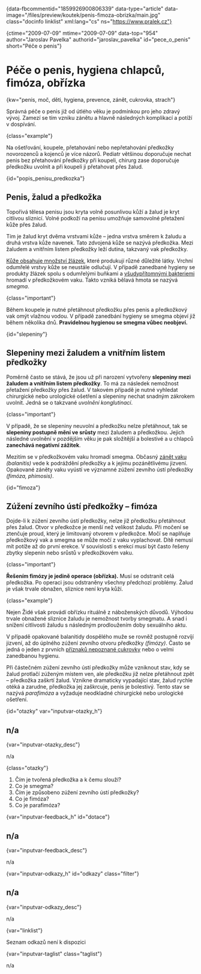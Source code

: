 
{data-fbcommentid="1859926900806339" data-type="article" data-image="/files/preview/koutek/penis-fimoza-obrizka/main.jpg" class="docinfo linklist" xml:lang="cs" ns="https://www.pralek.cz"}

{ctime="2009-07-09" mtime="2009-07-09" data-top="954" author="Jaroslav Pavelka" authorid="jaroslav\_pavelka" id="pece\_o_penis" short="Péče o penis"}

# Péče o penis, hygiena chlapců, fimóza, obřízka

<!-- generated attribute kw by user_updatekw.sh on 2020-09-22, do not edit -->

{kw="penis, moč, děti, hygiena, prevence, zánět, cukrovka, strach"}

Správná péče o penis již od útlého věku je podmínkou pro jeho zdravý vývoj. Zamezí se tím vzniku zánětu a hlavně následných komplikací a potíží v dospívání.

{class="example"}

Na ošetřování, koupele, přetahování nebo nepřetahování předkožky novorozenců a kojenců je více názorů. Pediatr většinou doporučuje nechat penis bez přetahování předkožky při koupeli, chirurg zase doporučuje předkožku uvolnit a při koupeli ji přetahovat přes žalud.

{id="popis\_penisu\_predkozka"}

## Penis, žalud a předkožka

Topořivá tělesa penisu jsou kryta volně posunlivou kůží a žalud je kryt citlivou sliznicí. Volné podkoží na penisu umožňuje samovolné přetažení kůže přes žalud.

Tím je žalud kryt dvěma vrstvami kůže – jedna vrstva směrem k žaludu a druhá vrstva kůže navenek. Tato zdvojená kůže se nazývá předkožka. Mezi žaludem a vnitřním listem předkožky leží dutina, takzvaný vak předkožky.

[Kůže obsahuje množství žlázek][1], které produkují různé důležité látky. Vrchní odumřelé vrstvy kůže se neustále odlučují. V případě zanedbané hygieny se produkty žlázek spolu s odumřelými buňkami a [všudypřítomnými bakteriemi][2] hromadí v předkožkovém vaku. Takto vzniká bělavá hmota se nazývá _smegma_.

{class="important"}

Během koupele je nutné přetáhnout předkožku přes penis a předkožkový vak omýt vlažnou vodou. V případě zanedbání hygieny se smegma objeví již během několika dnů. **Pravidelnou hygienou se smegma vůbec neobjeví.**

{id="slepeniny"}

## Slepeniny mezi žaludem a vnitřním listem předkožky

Poměrně často se stává, že jsou už při narození vytvořeny **slepeniny mezi žaludem a vnitřním listem předkožky**. To má za následek nemožnost přetažení předkožky přes žalud. V takovém případě je nutné vyhledat chirurgické nebo urologické ošetření a slepeniny nechat snadným zákrokem uvolnit. Jedná se o takzvané _uvolnění konglutinací_.

{class="important"}

V případě, že se slepeniny neuvolní a předkožku nelze přetáhnout, tak se **slepeniny postupně mění ve srůsty** mezi žaludem a předkožkou. Jejich následné uvolnění v pozdějším věku je pak složitější a bolestivé a u chlapců **zanechává negativní zážitek**.

Mezitím se v předkožkovém vaku hromadí smegma. Občasný [zánět vaku][3] _(balanitis)_ vede k podráždění předkožky a k jejímu pozánětlivému jizvení. Opakované záněty vaku vyústí ve významné zúžení zevního ústí předkožky _(fimóza, phimosis)_.

{id="fimoza"}

## Zúžení zevního ústí předkožky – fimóza

Dojde-li k zúžení zevního ústí předkožky, nelze již předkožku přetáhnout přes žalud. Otvor v předkožce je menší než velikost žaludu. Při močení se ztenčuje proud, který je limitovaný otvorem v předkožce. Močí se naplňuje předkožkový vak a smegma se může močí z vaku vyplachovat. Dítě nemusí mít potíže až do první erekce. V souvislosti s erekcí musí být často řešeny zbytky slepenin nebo srůstů v předkožkovém vaku.

{class="important"}

**Řešením fimózy je jedině operace (obřízka).** Musí se odstranit celá předkožka. Po operaci jsou odstraněny všechny předchozí problémy. Žalud je však trvale obnažen, sliznice není kryta kůží.

{class="example"}

Nejen Židé však provádí obřízku rituálně z náboženských důvodů. Výhodou trvale obnažené sliznice žaludu je nemožnost tvorby smegmatu. A snad i snížení citlivosti žaludu s následným prodloužením doby sexuálního aktu.

V případě opakované balanitidy dospělého muže se rovněž postupně rozvíjí jizvení, až do úplného zúžení zevního otvoru předkožky _(fimózy)_. Často se jedná o jeden z prvních [příznaků nepoznané cukrovky][4] nebo o velmi zanedbanou hygienu.

Při částečném zúžení zevního ústí předkožky může vzniknout stav, kdy se žalud protlačí zúženým místem ven, ale předkožku již nelze přetáhnout zpět – předkožka zaškrtí žalud. Vznikne dramaticky vypadající stav, žalud rychle otéká a zarudne, předkožka jej zaškrcuje, penis je bolestivý. Tento stav se nazývá _parafimóza_ a vyžaduje neodkladné chirurgické nebo urologické ošetření.

{id="otazky" var="inputvar-otazky_h"}

## n/a

{var="inputvar-otazky_desc"}

n/a

{class="otazky"}

  1. Čím je tvořená předkožka a k čemu slouží?
  2. Co je smegma?
  3. Čím je způsobeno zúžení zevního ústí předkožky?
  4. Co je fimóza?
  5. Co je parafimóza?

{var="inputvar-feedback_h" id="dotace"}

## n/a

{var="inputvar-feedback_desc"}

n/a

{var="inputvar-odkazy_h" id="odkazy" class="filter"}

## n/a

{var="inputvar-odkazy_desc"}

n/a

{var="linklist"}

Seznam odkazů není k dispozici

{var="inputvar-taglist" class="taglist"}

n/a

 [1]: akne
 [2]: bakterie
 [3]: vyvoj_zanetu
 [4]: cukrovka

